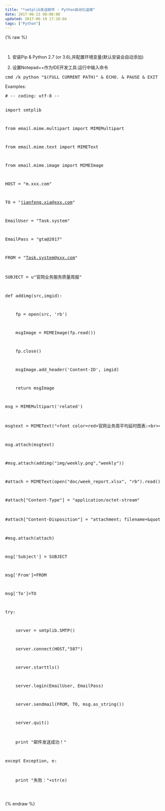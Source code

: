 ```yaml
---
title: "*smtplib发送邮件 - Python自动化运维"
date: 2017-06-23 08:00:00
updated: 2017-06-19 17:18:04
tags: ["Python"]
---
```

{% raw %}
<p><br/></p><ol class=" list-paddingleft-2" style="list-style-type: decimal;"><li><p>安装Pip &amp; Python 2.7 (or 3.6),并配置环境变量(默认安装会自动添加)</p></li><li><p>设置Notepad++作为IDE开发工具:运行中输入命令&nbsp;</p></li></ol><pre class="brush:bash;toolbar:false">cmd&nbsp;/k&nbsp;python&nbsp;&quot;$(FULL_CURRENT_PATH)&quot;&nbsp;&amp;&nbsp;ECHO.&nbsp;&amp;&nbsp;PAUSE&nbsp;&amp;&nbsp;EXIT</pre><p>Examples:<br/></p><pre class="brush:python;toolbar:false">#&nbsp;--&nbsp;coding:&nbsp;utf-8&nbsp;--
import&nbsp;smtplib
from&nbsp;email.mime.multipart&nbsp;import&nbsp;MIMEMultipart
from&nbsp;email.mime.text&nbsp;import&nbsp;MIMEText
from&nbsp;email.mime.image&nbsp;import&nbsp;MIMEImage


HOST&nbsp;=&nbsp;&quot;m.xxx.com&quot;
TO&nbsp;=&nbsp;&quot;jianfeng.xia@xxx.com&quot;
EmailUser&nbsp;=&nbsp;&quot;Task.system&quot;
EmailPass&nbsp;=&nbsp;&quot;gta@2017&quot;
FROM&nbsp;=&nbsp;&quot;Task.system@xxx.com&quot;
SUBJECT&nbsp;=&nbsp;u&quot;官网业务服务质量周报&quot;

def&nbsp;addimg(src,imgid):
&nbsp;&nbsp;&nbsp;&nbsp;fp&nbsp;=&nbsp;open(src,&nbsp;&#39;rb&#39;)
&nbsp;&nbsp;&nbsp;&nbsp;msgImage&nbsp;=&nbsp;MIMEImage(fp.read())
&nbsp;&nbsp;&nbsp;&nbsp;fp.close()
&nbsp;&nbsp;&nbsp;&nbsp;msgImage.add_header(&#39;Content-ID&#39;,&nbsp;imgid)
&nbsp;&nbsp;&nbsp;&nbsp;return&nbsp;msgImage

msg&nbsp;=&nbsp;MIMEMultipart(&#39;related&#39;)
msgtext&nbsp;=&nbsp;MIMEText(&quot;&lt;font&nbsp;color=red&gt;官网业务周平均延时图表:&lt;br&gt;&lt;img&nbsp;src=\&quot;cid:weekly\&quot;&nbsp;border=\&quot;1\&quot;&gt;&lt;br&gt;详细内容见附件。&lt;/font&gt;&quot;,&quot;html&quot;,&quot;utf-8&quot;)
msg.attach(msgtext)
#msg.attach(addimg(&quot;img/weekly.png&quot;,&quot;weekly&quot;))

#attach&nbsp;=&nbsp;MIMEText(open(&quot;doc/week_report.xlsx&quot;,&nbsp;&quot;rb&quot;).read(),&nbsp;&quot;base64&quot;,&nbsp;&quot;utf-8&quot;)
#attach[&quot;Content-Type&quot;]&nbsp;=&nbsp;&quot;application/octet-stream&quot;
#attach[&quot;Content-Disposition&quot;]&nbsp;=&nbsp;&quot;attachment;&nbsp;filename=\&quot;业务服务质量周报(12周).xlsx\&quot;&quot;.decode(&quot;utf-8&quot;).encode(&quot;gb18030&quot;)
#msg.attach(attach)

msg[&#39;Subject&#39;]&nbsp;=&nbsp;SUBJECT
msg[&#39;From&#39;]=FROM
msg[&#39;To&#39;]=TO
try:
&nbsp;&nbsp;&nbsp;&nbsp;server&nbsp;=&nbsp;smtplib.SMTP()
&nbsp;&nbsp;&nbsp;&nbsp;server.connect(HOST,&quot;587&quot;)
&nbsp;&nbsp;&nbsp;&nbsp;server.starttls()
&nbsp;&nbsp;&nbsp;&nbsp;server.login(EmailUser,&nbsp;EmailPass)
&nbsp;&nbsp;&nbsp;&nbsp;server.sendmail(FROM,&nbsp;TO,&nbsp;msg.as_string())
&nbsp;&nbsp;&nbsp;&nbsp;server.quit()
&nbsp;&nbsp;&nbsp;&nbsp;print&nbsp;&quot;邮件发送成功！&quot;
except&nbsp;Exception,&nbsp;e:&nbsp;&nbsp;
&nbsp;&nbsp;&nbsp;&nbsp;print&nbsp;&quot;失败：&quot;+str(e)</pre><p><br/></p>

{% endraw %}
